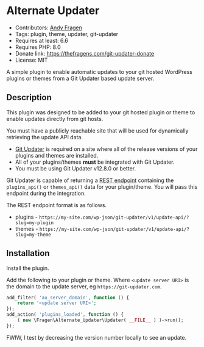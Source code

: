 # Alternate Updater

* Contributors: [Andy Fragen](https://github.com/afragen)
* Tags: plugin, theme, updater, git-updater
* Requires at least: 6.6
* Requires PHP: 8.0
* Donate link: <https://thefragens.com/git-updater-donate>
* License: MIT

A simple plugin to enable automatic updates to your git hosted WordPress plugins or themes from a Git Updater based update server.

## Description

This plugin was designed to be added to your git hosted plugin or theme to enable updates directly from git hosts. 

You must have a publicly reachable site that will be used for dynamically retrieving the update API data.

* [Git Updater](https://git-updater.com) is required on a site where all of the release versions of your plugins and themes are installed.
* All of your plugins/themes **must** be integrated with Git Updater.
* You must be using Git Updater v12.8.0 or better. 

Git Updater is capable of returning a [REST endpoint](https://git-updater.com/knowledge-base/remote-management-restful-endpoints/#articleTOC_3/) containing the `plugins_api()` or `themes_api()` data for your plugin/theme. You will pass this endpoint during the integration.

The REST endpoint format is as follows.

* plugins - `https://my-site.com/wp-json/git-updater/v1/update-api/?slug=my-plugin`
* themes - `https://my-site.com/wp-json/git-updater/v1/update-api/?slug=my-theme`

## Installation

Install the plugin.

Add the following to your plugin or theme. Where `<update server URI>` is the domain to the update server, eg `https://git-updater.com`.

```php
add_filter( 'au_server_domain', function () {
    return '<update server URI>';
});
add_action( 'plugins_loaded', function () {
    ( new \Fragen\Alternate_Updater\Updater( __FILE__ ) )->run();
});
```

FWIW, I test by decreasing the version number locally to see an update.
